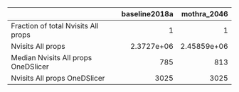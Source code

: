 |                                     |   baseline2018a |    mothra_2046 |
|:------------------------------------|----------------:|---------------:|
| Fraction of total Nvisits All props |      1          |    1           |
| Nvisits All props                   |      2.3727e+06 |    2.45859e+06 |
| Median Nvisits All props OneDSlicer |    785          |  813           |
| Nvisits All props OneDSlicer        |   3025          | 3025           |
